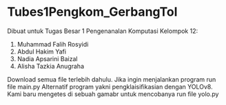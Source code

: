 # Tubes1Pengkom_GerbangTol

Dibuat untuk Tugas Besar 1 Pengenanalan Komputasi
Kelompok 12:
1. Muhammad Falih Rosyidi
2. Abdul Hakim Yafi
3. Nadia Apsarini Baizal
4. Alisha Tazkia Anugraha

Download semua file terlebih dahulu. 
Jika ingin menjalankan program run file main.py
Alternatif program yakni pengklaisifikasian dengan YOLOv8.
Kami baru mengetes di sebuah gamabr untuk mencobanya run file yolo.py
